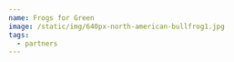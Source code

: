 ```yaml
---
name: Frogs for Green
image: /static/img/640px-north-american-bullfrog1.jpg
tags:
  - partners
---
```


